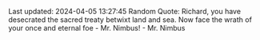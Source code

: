 Last updated: 2024-04-05 13:27:45
Random Quote: Richard, you have desecrated the sacred treaty betwixt land and sea. Now face the wrath of your once and eternal foe - Mr. Nimbus! - Mr. Nimbus